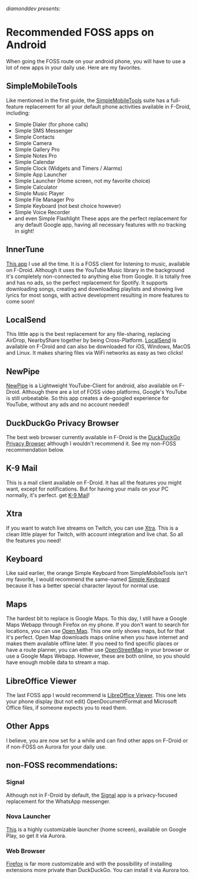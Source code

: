 *diamonddev presents:*
# Recommended FOSS apps on Android
When going the FOSS route on your android phone, you will have to use a lot of new apps in your daily use. Here are my favorites.
## SimpleMobileTools
Like mentioned in the first guide, the [SimpleMobileTools](https://simplemobiletools.com) suite has a full-feature replacement for all your default phone activities available in F-Droid, including:
- Simple Dialer (for phone calls)
- Simple SMS Messenger
- Simple Contacts
- Simple Camera
- Simple Gallery Pro
- Simple Notes Pro
- Simple Calendar
- Simple Clock (Widgets and Timers / Alarms)
- Simple App Launcher
- Simple Launcher (Home screen, not my favorite choice)
- Simple Calculator
- Simple Music Player
- Simple File Manager Pro
- Simple Keyboard (not best choice however)
- Simple Voice Recorder
- and even Simple Flashlight
These apps are the perfect replacement for any default Google app, having all necessary features with no tracking in sight!
## InnerTune
[This app](https://f-droid.org/en/packages/com.zionhuang.music/) I use all the time. It is a FOSS client for listening to music, available on F-Droid. Although it uses the YouTube Music library in the background it's completely non-connected to anything else from Google. It is totally free and has no ads, so the perfect replacement for Spotify.
It supports downloading songs, creating and downloading playlists and showing live lyrics for most songs, with active development resulting in more features to come soon!
## LocalSend
This little app is the best replacement for any file-sharing, replacing AirDrop, NearbyShare together by being Cross-Platform. [LocalSend](https://localsend.org) is available on F-Droid and can also be downloaded for iOS, Windows, MacOS and Linux. It makes sharing files via WiFi networks as easy as two clicks!
## NewPipe
[NewPipe](https://newpipe.net) is a Lightweight YouTube-Client for android, also available on F-Droid. Although there are a lot of FOSS video platforms, Google's YouTube is still unbeatable. So this app creates a de-googled experience for YouTube, without any ads and no account needed!
## DuckDuckGo Privacy Browser
The best web browser currently available in F-Droid is the [DuckDuckGo Privacy Browser](https://f-droid.org/en/packages/com.duckduckgo.mobile.android/) although I wouldn't recommend it. See my non-FOSS recommendation below.
## K-9 Mail
This is a mail client available on F-Droid. It has all the features you might want, except for notifications. But for having your mails on your PC normally, it's perfect. get [K-9 Mail](https://k9mail.app)!
## Xtra
If you want to watch live streams on Twitch, you can use [Xtra](https://f-droid.org/en/packages/com.github.andreyasadchy.xtra/). This is a clean little player for Twitch, with account integration and live chat. So all the features you need!
## Keyboard
Like said earlier, the orange Simple Keyboard from SimpleMobileTools isn't my favorite, I would recommend the same-named [Simple Keyboard](https://f-droid.org/en/packages/rkr.simplekeyboard.inputmethod) because it has a better special character layout for normal use.
## Maps
The hardest bit to replace is Google Maps. To this day, I still have a Google Maps Webapp through Firefox on my phone. If you don't want to search for locations, you can use [Open Map](https://f-droid.org/en/packages/org.osmdroid). This one only shows maps, but for that it's perfect. Open Map downloads maps online when you have internet and makes them available offline later. If you need to find specific places or have a route planner, you can either use [OpenStreetMap](https://openstreetmap.org) in your browser or use a Google Maps Webapp. However, these are both online, so you should have enough mobile data to stream a map.
## LibreOffice Viewer
The last FOSS app I would recommend is [LibreOffice Viewer](https://f-droid.org/en/packages/org.documentfoundation.libreoffice). This one lets your phone display (but not edit) OpenDocumentFormat and Microsoft Office files, if someone expects you to read them.
## Other Apps
I believe, you are now set for a while and can find other apps on F-Droid or if non-FOSS on Aurora for your daily use.
## non-FOSS recommendations:
### Signal
Although not in F-Droid by default, the [Signal](https://play.google.com/store/apps/details?id=org.thoughtcrime.securesms) app is a privacy-focused replacement for the WhatsApp messenger.
### Nova Launcher
[This](https://play.google.com/store/apps/details?id=com.teslacoilsw.launcher) is a highly customizable launcher (home screen), available on Google Play, so get it via Aurora.
### Web Browser
[Firefox](https://play.google.com/store/apps/details?id=org.mozilla.firefox) is far more customizable and with the possibillity of installing extensions more private than DuckDuckGo. You can install it via Aurora too.
